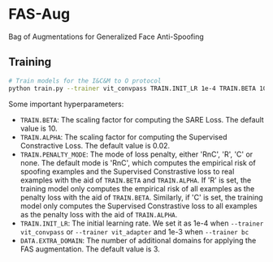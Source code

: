 # FAS-Aug
 Bag of Augmentations for Generalized Face Anti-Spoofing
 
## Training
```bash
# Train models for the I&C&M to O protocol
python train.py --trainer vit_convpass TRAIN.INIT_LR 1e-4 TRAIN.BETA 10.0 TRAIN.ALPHA 0.02 DATA.EXTRA_DOMAIN 3 TRAIN.PENALTY_MODE 'RnC' DATA.TRAIN_LIST "['data/data_list/CASIA-ALL.csv', 'data/data_list/MSU-MFSD-ALL.csv', 'data/data_list/REPLAY-ALL.csv']" DATA.TEST "data/data_list/OULU-NPU-ALL.csv"
```
Some important hyperparameters:
* `TRAIN.BETA`: The scaling factor for computing the SARE Loss. The default value is 10. 
* `TRAIN.ALPHA`: The scaling factor for computing the Supervised Constractive Loss. The default value is 0.02.
* `TRAIN.PENALTY_MODE`: The mode of loss penalty, either 'RnC', 'R', 'C' or none. The default mode is 'RnC', which computes the empirical risk of spoofing examples and the Supervised Constrastive loss to real examples with the aid of `TRAIN.BETA` and `TRAIN.ALPHA`. If 'R'  is set, the training model only computes the empirical risk of all examples as the penalty loss with the aid of `TRAIN.BETA`. Similarly, if 'C'  is set, the training model only computes the Supervised Constrastive loss to all examples as the penalty loss with the aid of `TRAIN.ALPHA`.
* `TRAIN.INIT_LR`: The initial learning rate. We set it as 1e-4 when `--trainer vit_convpass` or `--trainer vit_adapter` and 1e-3 when `--trainer bc`
* `DATA.EXTRA_DOMAIN`: The number of additional domains for applying the FAS augmentation. The default value is 3.
